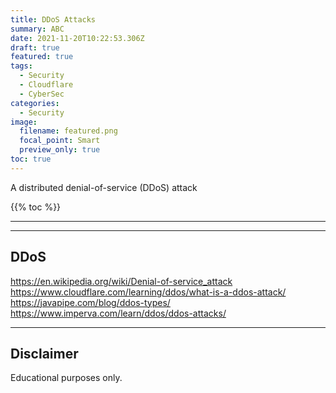```yaml
---
title: DDoS Attacks
summary: ABC
date: 2021-11-20T10:22:53.306Z
draft: true
featured: true
tags:
  - Security
  - Cloudflare
  - CyberSec
categories:
  - Security
image:
  filename: featured.png
  focal_point: Smart
  preview_only: true
toc: true
---
```


A distributed denial-of-service (DDoS) attack


{{% toc %}}

* * *
* * *

## DDoS

https://en.wikipedia.org/wiki/Denial-of-service_attack
https://www.cloudflare.com/learning/ddos/what-is-a-ddos-attack/ 
https://javapipe.com/blog/ddos-types/ 
https://www.imperva.com/learn/ddos/ddos-attacks/

* * *

## Disclaimer

Educational purposes only.

